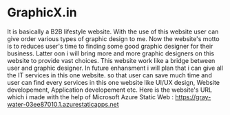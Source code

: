 # GraphicX.in
It is basically a B2B lifestyle website. With the use of this website user can give order various types of graphic design to me. Now the website's motto is to reduces user's time to finding some good graphic designer for their business.
Latter oon i will bring more and more graphic designers on this website to provide vast choices. This website work like a bridge between user and graphic designer.
In future enhansment i will plan that i can give all the IT services in this one website. so that user can save much time and user can find every services in this one website like UI/UX design, Website developement, Application developement etc.
Here is the website's URL which i made with the help of Microsoft Azure Static Web : https://gray-water-03ee87010.1.azurestaticapps.net
